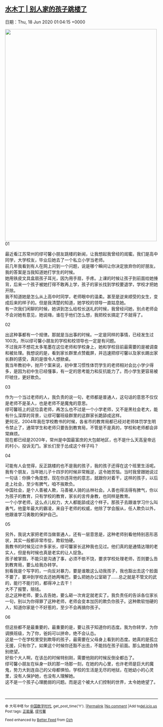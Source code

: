 [水木丁 | 别人家的孩子跳楼了](https://chinadigitaltimes.net/chinese/2020/06/%e6%b0%b4%e6%9c%a8%e4%b8%81-%e5%88%ab%e4%ba%ba%e5%ae%b6%e7%9a%84%e5%ad%a9%e5%ad%90%e8%b7%b3%e6%a5%bc%e4%ba%86/)
------
日期：Thu, 18 Jun 2020 01:04:15 +0000

<p><img class="aligncenter wp-image-647469" src="https://chinadigitaltimes.net/chinese/files/2020/06/别人家的孩子-215x300.jpg" alt="" width="500" height="696" srcset="https://chinadigitaltimes.net/chinese/files/2020/06/别人家的孩子-215x300.jpg 215w, https://chinadigitaltimes.net/chinese/files/2020/06/别人家的孩子-735x1024.jpg 735w, https://chinadigitaltimes.net/chinese/files/2020/06/别人家的孩子-768x1069.jpg 768w, https://chinadigitaltimes.net/chinese/files/2020/06/别人家的孩子.jpg 828w" sizes="(max-width: 500px) 100vw, 500px" /><br />01</p><p>最近看江苏常州的缪可馨小朋友跳楼的新闻，让我想起我曾经的闺蜜。我们是高中同学，大学校友，毕业后她去了一个私立小学当老师。<br />前几年我看到有人在网上问到一个问题，说是哪个瞬间让你决定放弃你的好朋友。我的答案是当我知道她打学生的时候。<br />她用铁皮文具盒扇孩子耳光，因为用手扇，手疼。上课的时候让孩子到前面给她捶背，后来一个孩子被她打得不敢再上学，孩子的家长找到学校要退学，学校才把她开除。<br />我不知道她是怎么从上高中时同学，老师眼中的温柔。甚至是逆来顺受的女生，变成后来的样子的。但是我清楚的知道，她学校的领导一直姑息她。<br />有一次我们闲聊的时候，她讲到怎么给校长送礼的时候，我曾经问她，别点老师会不会对她有意见，她说嗨，谁在乎他们怎么想，我把校长搞定了不就得了。</p><p>02</p><p>出这种事都有一个规律。那就是当出事的时候。一定是同样的事情，已经发生过100次。所以缪可馨小朋友的学校和校领导也一定是有问题。<br />不过我并不想花太多笔墨在这位老师和学校身上，她和学校目前最需要的是被调查和被处理。我想说的是，看到家长群里点赞截屏，并迅速把缪可馨以及家长踢出家长群的感受，真的是很令人想掀桌。<br />我当年教初中，抛开个案来说，初中里习惯性体罚学生的老师相对会比小学少得多，是因为初中生已经懂事，有一定的思考能力和反抗能力了。而小学生更容易被吓唬住，更好欺负。</p><p>03</p><p>作为一个当过老师的人，我负责的说一句，老师都是普通人，这句话的意思不仅仅是老师不是圣人，也是老师不是魔鬼的意思。<br />缪可馨班上的这位袁老师，再怎么也不过是一个小学老师，又不是黑社会老大，能有什么深厚的背景，让缪可馨班级群里的这群家长跪舔成这样。<br />更何况，2004年我在学校教书的时候，各省市的教育局都已经对老师体罚学生明令禁止了，通常学生和老师只要告到教育局，不管是不是真的，学校和老师都会非常麻烦。<br />现在都已经是2020年，常州是中国最富庶的大包邮地区，也不是什么天高皇帝远的村小，投诉无门。家长们至于怂成这个样子吗？</p><p>04</p><p>可能有人会觉得，反正跳楼的也不是我的孩子，我的孩子还得在这个班里生活呢。<br />我有个朋友，当年她儿子十四岁的时候非常叛逆，这令她苦恼。当时我曾跟她说过一句话：你换个角度想，现在你违背他的意志，就跟你对着干，这样的孩子，以后走上社会，至少有脾气，咱不挨欺负。<br />中国社会，是个人善被人欺，马善被人骑的丛林社会。人善也得活得有脾气，你以为孩子的教育，只有学校的教育，家长的言传身教，也同样是教育。<br />一个小学老师，这么点儿权力，大人都能舔成这个样子。那孩子去跟谁学习什么叫勇气，他童年最大的霸凌，来自于老师的权威，他除了学会服从，任人欺负以外，他跟谁学习勇敢的保护自己。</p><p>05</p><p>另外，我说大家把老师当做普通人，还有一层意思是，这种老师别看他特别恶形恶状，其实一般都非常市侩，欺软怕硬。<br />我教书的时候见过许多家长，缪可馨家长这种我也见过。他们真的是通情达理的老实人，但是有时候也真是老实的让人捉急。<br />孩子被掌掴，不能只是沟通了事，必须不依不饶，要求学校处理老师，否则要么告到教育局，要么给我办转学。<br />别看我是个写字的，一向反对暴力，要是谁敢这么动我孩子，我也豁出去这个脸面不要了，要冲到学校去还她两嘴巴，要么把她办公室砸了……总之就是不管文的武的，能行不能行的，都得冲上去干！<br />大不了报警，赔钱。<br />总之这种老师，要么去告她，要么砸一次肯定就老实了。我负责任的告诉各位家长一句，别以为你得罪了这种老师，老师会变本加厉的欺负你孩子。这种欺软怕硬的人，知道你家是个不好惹的，至少不会再搞你孩子。</p><p>06</p><p>但这些都不是最重要的，最重要的是，要让孩子知道你的态度。我为你转学，为你调换班级，为了你，爸妈可以拼命，绝不会认怂。<br />这是一个在学校里受到欺辱的孩子，最需要在父母身上看到的态度。她真的是孤立无援，只有你了。如果这个时候你还豁不出去，不能挡在孩子前面。那么她就会特别绝望。<br />好些个大人啊，在该怂的时候特别刚，需要他刚的时候反倒全都怂了。<br />缪可馨小朋友在纵身一跃的那一场那一刻，在她的内心里，也许老师是巨大的魔鬼，势力大到连自己的父母都惧怕，学校的生活是无尽的地狱，在她幼小的心灵里，没有人保护她，也没有人理解她。<br />这不是一个孩子心理脆弱的问题。而是这个被大人们控制的世界，太令她绝望了。</p><p>&nbsp;</p><hr /><p><small>&copy; 大号冲塔 for <a href="https://chinadigitaltimes.net/chinese">中国数字时代</a>, get_post_time('Y'). |<a href="https://chinadigitaltimes.net/chinese/2020/06/%e6%b0%b4%e6%9c%a8%e4%b8%81-%e5%88%ab%e4%ba%ba%e5%ae%b6%e7%9a%84%e5%ad%a9%e5%ad%90%e8%b7%b3%e6%a5%bc%e4%ba%86/">Permalink</a> |<a href="https://chinadigitaltimes.net/chinese/2020/06/%e6%b0%b4%e6%9c%a8%e4%b8%81-%e5%88%ab%e4%ba%ba%e5%ae%b6%e7%9a%84%e5%ad%a9%e5%ad%90%e8%b7%b3%e6%a5%bc%e4%ba%86/#comments">No comment</a> |Add to<a href="http://del.icio.us/post?url=https://chinadigitaltimes.net/chinese/2020/06/%e6%b0%b4%e6%9c%a8%e4%b8%81-%e5%88%ab%e4%ba%ba%e5%ae%b6%e7%9a%84%e5%ad%a9%e5%ad%90%e8%b7%b3%e6%a5%bc%e4%ba%86/&amp;title=水木丁 | 别人家的孩子跳楼了">del.icio.us</a><br/>Post tags: <a href="https://chinadigitaltimes.net/chinese/tag/%e6%ad%a3%e8%83%bd%e9%87%8f/" rel="tag">正能量</a>, <a href="https://chinadigitaltimes.net/chinese/tag/%e7%bc%aa%e5%8f%af%e9%a6%a8/" rel="tag">缪可馨</a><br/></small></p><p><small>Feed enhanced by <a href='http://planetozh.com/blog/my-projects/wordpress-plugin-better-feed-rss/'>Better Feed</a> from  <a href='http://planetozh.com/blog/'>Ozh</a></small></p>
